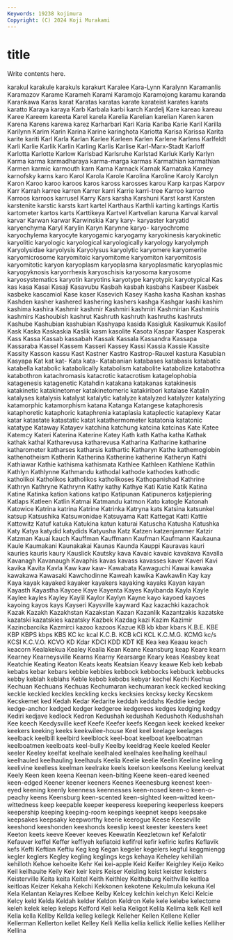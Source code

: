 ```yaml
---
Keywords: 19238 kojimura
Copyright: (C) 2024 Koji Murakami
---
```


# title

Write contents here.




karakul karakule karakuls karakurt Karalee Kara-Lynn Karalynn Karamanlis Karamazov Karame
Karameh Karami Karamojo Karamojong karamu karanda Karankawa Karas karat Karatas
karatas karate karateist karates karats karatto Karaya karaya Karb Karbala
karbi karch Kardelj Kare kareao kareau Karee Kareem kareeta Karel
karela Karelia Karelian karelian Karen karen Karena Karens karewa karez
Karharbari Kari Karia Kariba Karie Karil Karilla Karilynn Karim Karin
Karina Karine karinghota Kariotta Karisa Karissa Karita karite kariti Karl
Karla Karlan Karlee Karleen Karlen Karlene Karlens Karlfeldt Karli Karlie
Karlik Karlin Karling Karlis Karlise Karl-Marx-Stadt Karloff Karlotta Karlotte Karlow
Karlsbad Karlsruhe Karlstad Karluk Karly Karlyn Karma karma karmadharaya karma-marga
karmas Karmathian karmathian Karmen karmic karmouth karn Karna Karnack Karnak
Karnataka Karney karnofsky karns karo Karol Karola Karole Karolina Karoline
Karoly Karolyn Karon Karoo karoo karoos karos kaross karosses karou
Karp karpas Karpov Karr Karrah karree karren Karrer karri Karrie
karri-tree Karroo karroo Karroos karroos karrusel Karry Kars karsha Karshuni
Karst karst Karsten karstenite karstic karsts kart kartel Karthaus Karthli
karting kartings Kartis kartometer kartos karts Karttikeya Kartvel Kartvelian karuna
Karval karval karvar Karwan karwar Karwinskia Kary kary- karyaster karyatid
karyenchyma Karyl Karylin Karyn Karynne karyo- karyochrome karyochylema karyocyte karyogamic
karyogamy karyokinesis karyokinetic karyolitic karyologic karyological karyologically karyology karyolymph Karyolysidae
karyolysis Karyolysus karyolytic karyomere karyomerite karyomicrosome karyomitoic karyomitome karyomiton karyomitosis
karyomitotic karyon karyoplasm karyoplasma karyoplasmatic karyoplasmic karyopyknosis karyorrhexis karyoschisis karyosoma
karyosome karyosystematics karyotin karyotins karyotype karyotypic karyotypical Kas kas kasa
Kasai Kasaji Kasavubu Kasbah kasbah kasbahs Kasbeer Kasbek kasbeke kascamiol
Kase kaser Kasevich Kasey Kasha kasha Kashan kashas Kashden kasher
kashered kashering kashers kashga Kashgar kashi kashim kashima kashira Kashmir
kashmir Kashmiri kashmiri Kashmirian Kashmiris kashmirs Kashoubish kashrut Kashruth kashruth
kashruths kashruts Kashube Kashubian kashubian Kashyapa kasida Kasigluk Kasikumuk Kasilof
Kask Kaska Kaskaskia Kaslik kasm kasolite Kasota Kaspar Kasper Kasperak
Kass Kassa Kassab kassabah Kassak Kassala Kassandra Kassapa Kassaraba Kassel
Kassem Kasseri Kassey Kassi Kassia Kassie Kassite Kassity Kasson kassu
Kast Kastner Kastro Kastrop-Rauxel kastura Kasubian Kasyapa Kat kat kat-
Kata kata- Katabanian katabases katabasis katabatic katabella katabolic katabolically katabolism
katabolite katabolize katabothra katabothron katachromasis katacrotic katacrotism katagelophobia katagenesis katagenetic
Katahdin katakana katakanas katakinesis katakinetic katakinetomer katakinetomeric katakiribori katalase Katalin
katalyses katalysis katalyst katalytic katalyze katalyzed katalyzer katalyzing katamorphic katamorphism
katana Katanga Katangese kataphoresis kataphoretic kataphoric kataphrenia kataplasia kataplectic kataplexy
Katar katar katastate katastatic katat katathermometer katatonia katatonic katatype Kataway
Katayev katchina katchung katcina katcinas Kate Katee Katemcy Kateri Katerina
Katerine Katey Kath kath Katha katha Kathak kathak kathal Katharevusa
katharevusa Katharina Katharine katharine katharometer katharses katharsis kathartic Katharyn Kathe
kathemoglobin kathenotheism Katherin Katherina Katherine katherine Katheryn Kathi Kathiawar Kathie
kathisma kathismata Kathlee Kathleen Kathlene Kathlin Kathlyn Kathlynne Kathmandu kathodal
kathode kathodes kathodic katholikoi Katholikos katholikos katholikoses Kathopanishad Kathrine Kathryn
Kathryne Kathrynn Kathy kathy Kathye Kati Katie Katik Katina Katine
Katinka kation kations katipo Katipunan Katipuneros katjepiering Katlaps Katleen Katlin
Katmai Katmandu katmon Kato katogle Katonah Katowice Katrina katrina Katrine
Katrinka Katryna kats Katsina katsunkel katsup Katsushika Katsuwonidae Katsuyama Katt
Kattegat Katti Kattie Kattowitz Katuf katuka Katukina katun katurai Katuscha
Katusha Katushka Katy Katya katydid katydids Katyusha Katz Katzen katzenjammer
Katzir Katzman Kauai kauch Kauffman Kauffmann Kaufman Kaufmann Kaukauna Kaule
Kaumakani Kaunakakai Kaunas Kaunda Kauppi Kauravas kauri kauries kauris kaury
Kauslick Kautsky kava Kavaic kavaic kavakava Kavalla Kavanagh Kavanaugh Kavaphis
kavas kavass kavasses kaver Kaveri Kavi kavika Kavita Kavla Kaw
kaw kaw- Kawabata Kawaguchi Kawai kawaka kawakawa Kawasaki Kawchodinne Kaweah
kawika Kawkawlin Kay kay Kaya kayak kayaked kayaker kayakers kayaking
kayaks Kayan kayan Kayasth Kayastha Kaycee Kaye Kayenta Kayes Kayibanda
Kayla Kayle Kaylee kayles Kayley Kaylil Kaylor Kaylyn Kayne kayo
kayoed kayoes kayoing kayos kays Kayseri Kaysville kayward Kaz kazachki
kazachok Kazak Kazakh Kazakhstan Kazakstan Kazan Kazanlik Kazantzakis kazatske kazatski
kazatskies kazatsky Kazbek Kazdag kazi Kazim Kazimir Kazincbarcika Kazmirci kazoo
kazoos Kazue KB kb kbar kbars K.B.E. KBE KBP KBPS
kbps KBS KC kc kcal K.C.B. KCB kCi KCL K.C.M.G.
KCMG kc/s KCSI K.C.V.O. KCVO KD Kdar KDCI KDD KDT
KE Kea kea Keaau keach keacorn Kealakekua Kealey Kealia Kean
Keane Keansburg keap Keare kearn Kearney Kearneysville Kearns Kearny Kearsarge
Keary keas Keasbey keat Keatchie Keating Keaton Keats keats Keatsian
Keavy keawe Keb keb kebab kebabs kebar kebars kebbie kebbies
kebbock kebbocks kebbuck kebbucks kebby keblah keblahs Keble kebob kebobs
kebyar kechel Kechi Kechua Kechuan Kechuans Kechuas Kechumaran kechumaran keck
kecked kecking keckle keckled keckles keckling kecks kecksies kecksy kecky
Kecskem Kecskemet ked Kedah Kedar Kedarite keddah keddahs Keddie kedge
kedge-anchor kedged kedger kedgeree kedgerees kedges kedging kedgy Kediri kedjave
kedlock Kedron Kedushah kedushah Kedushoth Kedushshah Kee keech Keedysville keef
Keefe Keefer keefs Keegan keek keeked keeker keekers keeking keeks
keekwilee-house Keel keel keelage keelages keelback keelbill keelbird keelblock keel-boat
keelboat keelboatman keelboatmen keelboats keel-bully Keelby keeldrag Keele keeled Keeler
keeler Keeley keelfat keelhale keelhaled keelhales keelhaling keelhaul keelhauled keelhauling
keelhauls Keelia Keelie keelie Keelin Keeline keeling keelivine keelless keelman
keelrake keels keelson keelsons Keelung keelvat Keely Keen keen keena
Keenan keen-biting Keene keen-eared keened keen-edged Keener keener keeners Keenes
Keenesburg keenest keen-eyed keening keenly keenness keennesses keen-nosed keen-o keen-o-peachy
keens Keensburg keen-scented keen-sighted keen-witted keen-wittedness keep keepable keeper keeperess
keepering keeperless keepers keepership keeping keeping-room keepings keepnet keeps keepsake
keepsakes keepsaky keepworthy keerie keerogue Keese Keeseville keeshond keeshonden keeshonds
keeslip keest keester keesters keet Keeton keets keeve Keever keeves
Keewatin Keezletown kef Kefalotir Kefauver keffel Keffer keffiyeh kefiatoid kefifrel
kefir kefiric kefirs Keflavik kefs Kefti Keftian Keftiu Keg keg
Kegan kegeler kegelers kegful keggmiengg kegler keglers Kegley kegling keglings
kegs kehaya Keheley kehillah kehilloth Kehoe kehoeite Kehr Kei kei-apple
Keid Keifer Keighley Keijo Keiko Keil keilhauite Keily Keir keir
keirs Keiser Keisling keist keister keisters Keisterville Keita keita Keitel
Keith Keithley Keithsburg Keithville keitloa keitloas Keizer Kekaha Kekchi Kekkonen
kekotene Kekulmula kekuna Kel Kela Kelantan Kelayres Kelbee Kelby Kelcey
kelchin kelchyn Kelci Kelcie Kelcy keld Kelda Keldah kelder Keldon
Keldron Kele kele kelebe kelectome keleh kelek kelep keleps Kelford
Keli kelia Keligot Kelila Kelima kelk Kell kell Kella kella
Kellby Kellda kelleg kellegk Kelleher Kellen Kellene Keller Kellerman Kellerton
kellet Kelley Kelli Kellia kellia kellick Kellie kellies Kelliher Kellina
